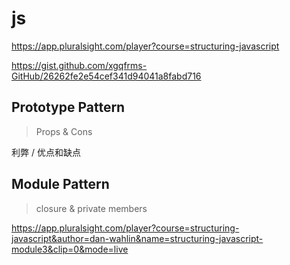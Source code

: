 # js



https://app.pluralsight.com/player?course=structuring-javascript


https://gist.github.com/xgqfrms-GitHub/26262fe2e54cef341d94041a8fabd716



## Prototype Pattern


> Props & Cons

利弊 / 优点和缺点


## Module Pattern

> closure & private members


https://app.pluralsight.com/player?course=structuring-javascript&author=dan-wahlin&name=structuring-javascript-module3&clip=0&mode=live

























